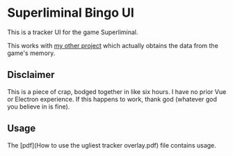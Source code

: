 # Superliminal Bingo UI

This is a tracker UI for the game Superliminal. 

This works with [my other project](https://github.com/EtaoinWu/SLBingoCore) which actually obtains the data from the game's memory.

## Disclaimer

This is a piece of crap, bodged together in like six hours. I have no prior Vue or Electron experience. If this happens to work, thank god (whatever god you believe in is fine). 

## Usage

The [pdf](How to use the ugliest tracker overlay.pdf) file contains usage.
